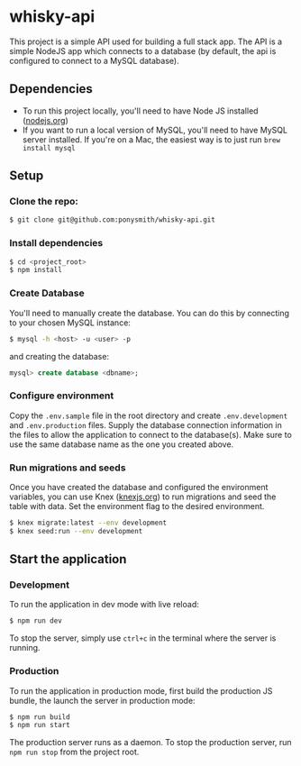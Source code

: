 # whisky-api
This project is a simple API used for building a full stack app. The API is a simple NodeJS app which connects to a database (by default, the api is configured to connect to a MySQL database).

## Dependencies

* To run this project locally, you'll need to have Node JS installed ([nodejs.org](nodejs.org))
* If you want to run a local version of MySQL, you'll need to have MySQL server installed. If you're on a Mac, the easiest way is to just run `brew install mysql`

## Setup

### Clone the repo:
```bash
$ git clone git@github.com:ponysmith/whisky-api.git
```

### Install dependencies
```bash
$ cd <project_root>
$ npm install
```

### Create Database
You'll need to manually create the database. You can do this by connecting to your chosen MySQL instance:
```bash
$ mysql -h <host> -u <user> -p
```

and creating the database:
```sql
mysql> create database <dbname>;
```

### Configure environment
Copy the `.env.sample` file in the root directory and create `.env.development` and `.env.production` files. Supply the database connection information in the files to allow the application to connect to the database(s). Make sure to use the same database name as the one you created above.

### Run migrations and seeds
Once you have created the database and configured the environment variables, you can use Knex ([knexjs.org](knexjs.org)) to run migrations and seed the table with data. Set the environment flag to the desired environment.

```bash
$ knex migrate:latest --env development
$ knex seed:run --env development
```

## Start the application

### Development 
To run the application in dev mode with live reload:

```bash
$ npm run dev
```

To stop the server, simply use `ctrl+c` in the terminal where the server is running.

### Production
To run the application in production mode, first build the production JS bundle, the launch the server in production mode:

```bash
$ npm run build
$ npm run start
```
The production server runs as a daemon. To stop the production server, run `npm run stop` from the project root.